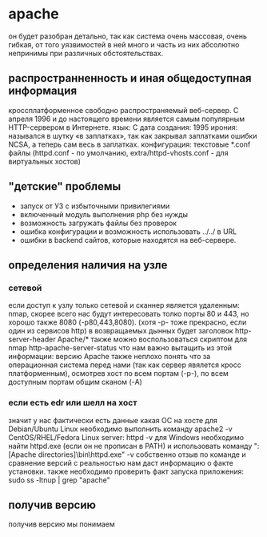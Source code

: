 # apache
он будет разобран детально, так как система очень массовая, очень гибкая, от того уязвимостей в ней много и часть из них абсолютно непринимы при различных обстоятельствах.
## распространненность и иная общедоступная информация
кроссплатформенное свободно распространяемый веб-сервер. 
С апреля 1996 и до настоящего времени является самым популярным HTTP-сервером в Интернете.
язык: C
дата создания: 1995
ирония: назывался в шутку «в заплатках», так как закрывал заплатками ошибки NCSA, а теперь сам весь в заплатках.
конфигурация: текстовые *.conf файлы (httpd.conf - по умолчанию, extra/httpd-vhosts.conf - для виртуальных хостов)


## "детские" проблемы
* запуск от УЗ с избыточными привилегиями
* включенный модуль выполнения php без нужды
* возможность загружать файлы без проверок
* ошибка конфигурации и возможность использовать ../../ в URL
* ошибки в backend сайтов, которые находятся на веб-сервере.


## определения наличия на узле
### сетевой
если доступ к узлу только сетевой и сканнер является удаленным:
nmap, скорее всего нас будут интересовать толко порты 80 и 443, но хорошо также 8080 (-p80,443,8080). (хотя -p- тоже прекрасно, если один из сервисов http)
в возвращаемых дынных будет заголовок http-server-header Apache/*
также можно воспользоваться скриптом для nmap http-apache-server-status
что нам важно вытащить из этой информации: версию Apache
также неплохо понять что за операционная система перед нами (так как сервер явялется кросс платформенным), осмотрев хост по всем портам (-p-), по всем доступным портам общим сканом (-A)


### если есть edr или шелл на хост
значит у нас фактически есть данные какая ОС на хосте
для Debian/Ubuntu Linux необходимо выполнить команду apache2 -v
CentOS/RHEL/Fedora Linux server: httpd -v
для Windows необходимо найти httpd.exe (если он не прописан в PATH) и использовать команду ":\[Apache directories]\bin\httpd.exe" -v
собственно отзыв по команде и сравнение версий с реальностью нам даст информацию о факте установки. 
также необходимо проверить факт запуска приложения: sudo ss -ltnup | grep "apache"

## получив версию 
получив версию мы понимаем 